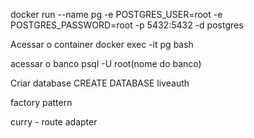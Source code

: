 docker run --name pg -e POSTGRES_USER=root -e POSTGRES_PASSWORD=root -p 5432:5432 -d postgres

Acessar o container
docker exec -it pg bash

acessar o banco
psql -U root(nome do banco)

Criar database
CREATE DATABASE liveauth

factory pattern

curry - route adapter
